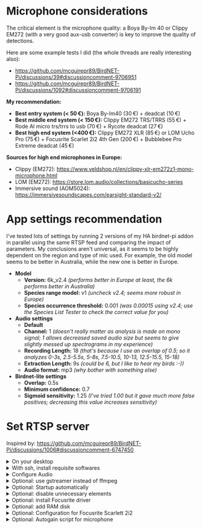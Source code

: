# Microphone considerations

The critical element is the microphone quality: a Boya By-lm 40 or Clippy EM272 (with a very good aux-usb converter) is key to improve the quality of detections.

Here are some example tests I did (the whole threads are really interesting also):

- <https://github.com/mcguirepr89/BirdNET-Pi/discussions/39#discussioncomment-9706951>
- <https://github.com/mcguirepr89/BirdNET-Pi/discussions/1092#discussioncomment-9706191>

**My recommendation:**

- **Best entry system (< 50 €):** Boya By-lm40 (30 €) + deadcat (10 €)
- **Best middle end system (< 150 €):** Clippy EM272 TRS/TRRS (55 €) + Rode AI micro trs/trrs to usb (70 €) + Rycote deadcat (27 €)
- **Best high end system (<400 €):** Clippy EM272 XLR (85 €) or LOM Ucho Pro (75 €) + Focusrite Scarlet 2i2 4th Gen (200 €) + Bubblebee Pro Extreme deadcat (45 €)

**Sources for high end microphones in Europe:**

- Clippy (EM272): <https://www.veldshop.nl/en/clippy-xlr-em272z1-mono-microphone.html>
- LOM (EM272): <https://store.lom.audio/collections/basicucho-series>
- Immersive sound (AOM5024): <https://immersivesoundscapes.com/earsight-standard-v2/>

# App settings recommendation

I've tested lots of settings by running 2 versions of my HA birdnet-pi addon in parallel using the same RTSP feed and comparing the impact of parameters. My conclusions aren't universal, as it seems to be highly dependent on the region and type of mic used. For example, the old model seems to be better in Australia, while the new one is better in Europe.

- **Model**
    - **Version:** 6k_v2.4 _(performs better in Europe at least, the 6k performs better in Australia)_
    - **Species range model:** v1 _(uncheck v2.4; seems more robust in Europe)_
    - **Species occurrence threshold:** 0.001 _(was 0.00015 using v2.4; use the Species List Tester to check the correct value for you)_
- **Audio settings**
    - **Default**
    - **Channel:** 1 _(doesn't really matter as analysis is made on mono signal; 1 allows decreased saved audio size but seems to give slightly messed up spectrograms in my experience)_
    - **Recording Length:** 18 _(that's because I use an overlap of 0.5; so it analyzes 0-3s, 2.5-5.5s, 5-8s, 7.5-10.5, 10-13, 12.5-15.5, 15-18)_
    - **Extraction Length:** 9s _(could be 6, but I like to hear my birds :-))_
    - **Audio format:** mp3 _(why bother with something else)_
- **Birdnet-lite settings**
    - **Overlap:** 0.5s
    - **Minimum confidence:** 0.7
    - **Sigmoid sensitivity:** 1.25 _(I've tried 1.00 but it gave much more false positives; decreasing this value increases sensitivity)_

# Set RTSP server

Inspired by: <https://github.com/mcguirepr89/BirdNET-Pi/discussions/1006#discussioncomment-6747450>

<details>
<summary>On your desktop</summary>

- Download imager
- Install raspbian lite 64

</details>

<details>
<summary>With ssh, install requisite softwares</summary>

```bash
# Update
sudo apt-get update -y
sudo apt-get dist-upgrade -y

# Install RTSP server
sudo apt-get install -y micro ffmpeg lsof
sudo -s cd /root && wget -c https://github.com/bluenviron/mediamtx/releases/download/v1.9.1/mediamtx_v1.9.1_linux_arm64v8.tar.gz -O - | sudo tar -xz
```
</details>

<details>
<summary>Configure Audio</summary>

### Find right device

```bash
# List audio devices
arecord -l

# Check audio device parameters. Example:
arecord -D hw:1,0 --dump-hw-params
```

### Add startup script

```bash
sudo nano startmic.sh && chmod +x startmic.sh
```

Paste the following content:

```bash
#!/bin/bash
echo "Starting birdmic"

# Disable gigabit ethernet
sudo ethtool -s eth0 speed 100 duplex full autoneg on

# Detect Scarlett 2i2 card index - relevant only if you use that card
SCARLETT_INDEX=$(arecord -l | grep -i "Scarlett" | awk '{print $2}' | sed 's/://')

if [ -z "$SCARLETT_INDEX" ]; then
    echo "Error: Scarlett 2i2 not found! Using 0 as default"
    SCARLETT_INDEX="0"
fi

# Start mediamtx first and give it a moment to initialize
./mediamtx &
sleep 5

# Run ffmpeg
ffmpeg -nostdin -use_wallclock_as_timestamps 1 -fflags +genpts -f alsa -acodec pcm_s16be -ac 2 -ar 96000 -i plughw:$SCARLETT_INDEX,0 -ac 2 -f rtsp -acodec pcm_s16be rtsp://localhost:8554/birdmic -rtsp_transport tcp -buffer_size 512k 2>/tmp/rtsp_error &

# Set microphone volume
sleep 5
MICROPHONE_NAME="Line In 1 Gain" # for Focusrite Scarlett 2i2
sudo amixer -c 0 sset "$MICROPHONE_NAME" 40

sleep 60

# Run focusrite and autogain scripts if present
if [ -f "$HOME/focusrite.sh" ]; then
    sudo python3 -u "$HOME/focusrite.sh" >/tmp/log_focusrite 2>/tmp/log_focusrite_error &
fi

if [ -f "$HOME/autogain.py" ]; then
    sudo python3 -u "$HOME/autogain.py" >/tmp/log_autogain 2>/tmp/log_autogain_error &
fi
```
</details>

<details>
<summary>Optional: use gstreamer instead of ffmpeg</summary>

```bash
# Install gstreamer
sudo apt-get update
#sudo apt-get install -y \
#  gstreamer1.0-rtsp \
#  gstreamer1.0-tools \
#  gstreamer1.0-alsa \
#  gstreamer1.0-plugins-base \
#  gstreamer1.0-plugins-good \
#  gstreamer1.0-plugins-bad \
#  gstreamer1.0-plugins-ugly \
#  gstreamer1.0-libav
apt-get install libgstreamer1.0-dev libgstreamer-plugins-base1.0-dev libgstreamer-plugins-bad1.0-dev gstreamer1.0-plugins-base gstreamer1.0-plugins-good gstreamer1.0-plugins-bad gstreamer1.0-plugins-ugly gstreamer1.0-libav gstreamer1.0-tools gstreamer1.0-x gstreamer1.0-alsa gstreamer1.0-gl gstreamer1.0-gtk3 gstreamer1.0-qt5 gstreamer1.0-pulseaudio -y
```

Create a script named `rtsp_audio_server.py`:

```python
#!/usr/bin/env python3

import gi
import sys
import logging
import os
import signal

gi.require_version('Gst', '1.0')
gi.require_version('GstRtspServer', '1.0')

from gi.repository import Gst, GstRtspServer, GLib

# Initialize GStreamer
Gst.init(None)

# Configure Logging
LOG_FILE = "gst_rtsp_server.log"
logging.basicConfig(
    filename=LOG_FILE,
    filemode='a',
    format='%(asctime)s %(levelname)s: %(message)s',
    level=logging.DEBUG  # Set to DEBUG for comprehensive logging
)
logger = logging.getLogger(__name__)

class AudioFactory(GstRtspServer.RTSPMediaFactory):
    def __init__(self):
        super(AudioFactory, self).__init__()
        self.set_shared(True)
        self.set_latency(500)
        self.set_suspend_mode(GstRtspServer.RTSPSuspendMode.NONE)
        logger.debug("AudioFactory initialized: shared=True, latency=500ms, suspend_mode=NONE.")

    def do_create_element(self, url):
        pipeline_str = (
            "alsasrc device=plughw:0,0 do-timestamp=true buffer-time=2000000 latency-time=1000000 ! "
            "queue max-size-buffers=0 max-size-bytes=0 max-size-time=0 ! "
            "audioconvert ! "
            "audioresample ! "
            "audio/x-raw,format=S16BE,channels=2,rate=48000 ! "
            "rtpL16pay name=pay0 pt=96"
        )
        logger.debug(f"Creating GStreamer pipeline: {pipeline_str}")
        try:
            pipeline = Gst.parse_launch(pipeline_str)
            if not pipeline:
                logger.error("Failed to parse GStreamer pipeline.")
                return None
            return pipeline
        except Exception as e:
            logger.error(f"Exception while creating pipeline: {e}")
            return None

class GstServer:
    def __init__(self):
        self.server = GstRtspServer.RTSPServer()
        self.server.set_service("8554")
        self.server.set_address("0.0.0.0")
        logger.debug("RTSP server configured: address=0.0.0.0, port=8554.")

        factory = AudioFactory()
        mount_points = self.server.get_mount_points()
        mount_points.add_factory("/birdmic", factory)
        logger.debug("Factory mounted at /birdmic.")

        self.server.attach(None)
        logger.info("RTSP server attached and running.")

def main():
    server = GstServer()
    print("RTSP server is running at rtsp://localhost:8554/birdmic")
    logger.info("RTSP server is running at rtsp://localhost:8554/birdmic")

    loop = GLib.MainLoop()

    def shutdown(signum, frame):
        logger.info(f"Shutting down RTSP server due to signal {signum}.")
        print("\nShutting down RTSP server.")
        loop.quit()

    signal.signal(signal.SIGINT, shutdown)
    signal.signal(signal.SIGTERM, shutdown)

    try:
        loop.run()
    except Exception as e:
        logger.error(f"Main loop encountered an exception: {e}")
    finally:
        logger.info("RTSP server has been shut down.")

if __name__ == "__main__":
    if not os.path.exists(LOG_FILE):
        open(LOG_FILE, 'w').close()

    main()
```
</details>

<details>
<summary>Optional: Startup automatically</summary>

```bash
chmod +x startmic.sh
crontab -e # select nano as your editor
```
Paste in:

```bash
@reboot $HOME/startmic.sh
```

then save and exit nano.
Reboot the Pi and test again with VLC to make sure the RTSP stream is live.

</details>

<details>
<summary>Optional: disable unnecessary elements</summary>

- **Optimize config.txt**

```bash
sudo nano /boot/firmware/config.txt
```

Paste in:

```ini
# Enable audio and USB optimizations
dtparam=audio=off          # Disable the default onboard audio to prevent conflicts
dtoverlay=disable-bt        # Disable onboard Bluetooth to reduce USB bandwidth usage
dtoverlay=disable-wifi      # Disable onboard wifi
# Limit Ethernet to 100 Mbps (disable Gigabit Ethernet)
dtparam=eth_max_speed=100
# USB optimizations
dwc_otg.fiq_fix_enable=1    # Enable FIQ (Fast Interrupt) handling for improved USB performance
max_usb_current=1           # Increase the available USB current (required if Scarlett is powered over USB)
# Additional audio settings (for low-latency operation)
avoid_pwm_pll=1             # Use a more stable PLL for the audio clock
# Optional: HDMI and other settings can be turned off if not needed
hdmi_blanking=1             # Disable HDMI (save power and reduce interference)
```

- **Disable useless services**

```bash
# Disable useless services
sudo systemctl disable hciuart
sudo systemctl disable bluetooth
sudo systemctl disable triggerhappy
sudo systemctl disable avahi-daemon
sudo systemctl disable dphys-swapfile
sudo systemctl disable hciuart.service

# Disable bluetooth
for element in bluetooth btbcm hci_uart btintel btrtl btusb; do
    sudo sed -i "/$element/d" /etc/modprobe.d/raspi-blacklist.conf
    echo "blacklist $element" | sudo tee -a /etc/modprobe.d/raspi-blacklist.conf
done

# Disable Video (Including V4L2) on Your Raspberry Pi
for element in bcm2835_v4l2 bcm2835_codec bcm2835_isp videobuf2_vmalloc videobuf2_memops videobuf2_v4l2 videobuf2_common videodev; do
    sudo sed -i "/$element/d" /etc/modprobe.d/raspi-blacklist.conf
    echo "blacklist $element" | sudo tee -a /etc/modprobe.d/raspi-blacklist.conf
done

# Disable WiFi Power Management
sudo iw dev wlan0 set power_save off
for element in brcmfmac brcmutil; do
    sudo sed -i "/$element/d" /etc/modprobe.d/raspi-blacklist.conf
    echo "blacklist $element" | sudo tee -a /etc/modprobe.d/raspi-blacklist.conf
done

# Disable USB Power Management
echo 'on' | sudo tee /sys/bus/usb/devices/usb*/power/control

# Preventing the Raspberry Pi from Entering Power-Saving Mode
sudo apt update
sudo apt install -y cpufrequtils
echo 'GOVERNOR="performance"' | sudo tee /etc/default/cpufrequtils
sudo systemctl disable ondemand
sudo systemctl stop ondemand
```
</details>

<details>
<summary>Optional: install Focusrite driver</summary>

```bash
sudo apt-get install make linux-headers-$(uname -r)
curl -LO https://github.com/geoffreybennett/scarlett-gen2/releases/download/v6.9-v1.3/snd-usb-audio-kmod-6.6-v1.3.tar.gz
tar -xzf snd-usb-audio-kmod-6.6-v1.3.tar.gz
cd snd-usb-audio-kmod-6.6-v1.3
KSRCDIR=/lib/modules/$(uname -r)/build
make -j4 -C $KSRCDIR M=$(pwd) clean
make -j4 -C $KSRCDIR M=$(pwd)
sudo make -j4 -C $KSRCDIR M=$(pwd) INSTALL_MOD_DIR=updates/snd-usb-audio modules_install
sudo depmod
sudo reboot
dmesg | grep -A 5 -B 5 -i focusrite
```
</details>

<details>
<summary>Optional: add RAM disk</summary>

```bash
sudo cp /usr/share/systemd/tmp.mount /etc/systemd/system/tmp.mount
sudo systemctl enable tmp.mount
sudo systemctl start tmp.mount
```
</details>

<details>
<summary>Optional: Configuration for Focusrite Scarlett 2i2</summary>

Add this content in `$HOME/focusrite.sh` and run:

```bash
chmod +x "$HOME/focusrite.sh"
```

See: <https://github.com/alexbelgium/Birdnet-tools/blob/main/focusrite.sh>

</details>

<details>
<summary>Optional: Autogain script for microphone</summary>

Add this content in `$HOME/autogain.py` and run:

```bash
chmod +x "$HOME/autogain.py"
```

See: <https://github.com/alexbelgium/Birdnet-tools/blob/main/autogain.py>

</details>
